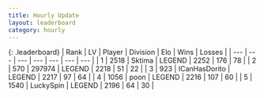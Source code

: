 ```yaml
---
title: Hourly Update
layout: leaderboard
category: hourly
---
```


{: .leaderboard}
| Rank | LV | Player | Division | Elo | Wins | Losses |
| --- | --- | --- | --- | --- | --- | --- |
| <span data-change="0">1</span> | 2518 | <span title="ID: 353063">Sktima</span> | LEGEND | <span data-change="0">2252</span> | <span data-change="0">176</span> | <span data-change="0">78</span> |
| <span data-change="0">2</span> | 570 | <span title="ID: 544038">297974</span> | LEGEND | <span data-change="0">2218</span> | <span data-change="0">51</span> | <span data-change="0">22</span> |
| <span data-change="0">3</span> | 923 | <span title="ID: 415713">ICanHasDorito</span> | LEGEND | <span data-change="0">2217</span> | <span data-change="0">97</span> | <span data-change="0">64</span> |
| <span data-change="0">4</span> | 1056 | <span title="ID: 540690">poon</span> | LEGEND | <span data-change="7">2216</span> | <span data-change="1">107</span> | <span data-change="0">60</span> |
| <span data-change="0">5</span> | 1540 | <span title="ID: 498412">LuckySpin</span> | LEGEND | <span data-change="0">2196</span> | <span data-change="0">64</span> | <span data-change="0">30</span> |